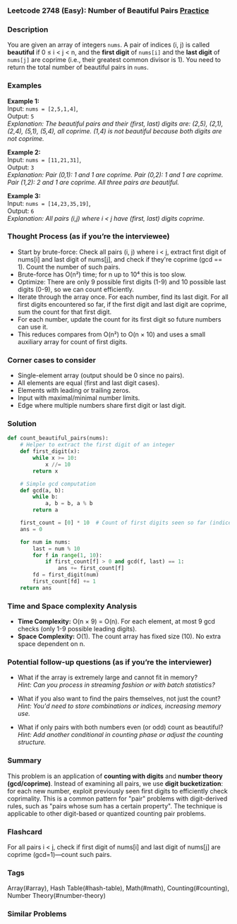 ### Leetcode 2748 (Easy): Number of Beautiful Pairs [Practice](https://leetcode.com/problems/number-of-beautiful-pairs)

### Description  
You are given an array of integers `nums`. A pair of indices (i, j) is called **beautiful** if 0 ≤ i < j < n, and the **first digit** of `nums[i]` and the **last digit** of `nums[j]` are coprime (i.e., their greatest common divisor is 1). You need to return the total number of beautiful pairs in `nums`.

### Examples  

**Example 1:**  
Input: `nums = [2,5,1,4]`,  
Output: `5`  
*Explanation: The beautiful pairs and their (first, last) digits are: (2,5), (2,1), (2,4), (5,1), (5,4), all coprime. (1,4) is not beautiful because both digits are not coprime.*

**Example 2:**  
Input: `nums = [11,21,31]`,  
Output: `3`  
*Explanation: Pair (0,1): 1 and 1 are coprime. Pair (0,2): 1 and 1 are coprime. Pair (1,2): 2 and 1 are coprime. All three pairs are beautiful.*

**Example 3:**  
Input: `nums = [14,23,35,19]`,  
Output: `6`  
*Explanation: All pairs (i,j) where i < j have (first, last) digits coprime.*

### Thought Process (as if you’re the interviewee)  
- Start by brute-force: Check all pairs (i, j) where i < j, extract first digit of nums[i] and last digit of nums[j], and check if they're coprime (gcd == 1). Count the number of such pairs.
- Brute-force has O(n²) time; for n up to 10⁴ this is too slow.
- Optimize: There are only 9 possible first digits (1-9) and 10 possible last digits (0-9), so we can count efficiently.
- Iterate through the array once. For each number, find its last digit. For all first digits encountered so far, if the first digit and last digit are coprime, sum the count for that first digit.
- For each number, update the count for its first digit so future numbers can use it.
- This reduces compares from O(n²) to O(n × 10) and uses a small auxiliary array for count of first digits.

### Corner cases to consider  
- Single-element array (output should be 0 since no pairs).
- All elements are equal (first and last digit cases).
- Elements with leading or trailing zeros.
- Input with maximal/minimal number limits.
- Edge where multiple numbers share first digit or last digit.

### Solution

```python
def count_beautiful_pairs(nums):
    # Helper to extract the first digit of an integer
    def first_digit(x):
        while x >= 10:
            x //= 10
        return x

    # Simple gcd computation
    def gcd(a, b):
        while b:
            a, b = b, a % b
        return a

    first_count = [0] * 10  # Count of first digits seen so far (indices 1-9 used)
    ans = 0

    for num in nums:
        last = num % 10
        for f in range(1, 10):
            if first_count[f] > 0 and gcd(f, last) == 1:
                ans += first_count[f]
        fd = first_digit(num)
        first_count[fd] += 1
    return ans
```

### Time and Space complexity Analysis  

- **Time Complexity:** O(n × 9) = O(n). For each element, at most 9 gcd checks (only 1-9 possible leading digits).
- **Space Complexity:** O(1). The count array has fixed size (10). No extra space dependent on n.

### Potential follow-up questions (as if you’re the interviewer)  

- What if the array is extremely large and cannot fit in memory?  
  *Hint: Can you process in streaming fashion or with batch statistics?*

- What if you also want to find the pairs themselves, not just the count?  
  *Hint: You'd need to store combinations or indices, increasing memory use.*

- What if only pairs with both numbers even (or odd) count as beautiful?  
  *Hint: Add another conditional in counting phase or adjust the counting structure.*

### Summary
This problem is an application of **counting with digits** and **number theory (gcd/coprime)**. Instead of examining all pairs, we use **digit bucketization**: for each new number, exploit previously seen first digits to efficiently check coprimality. This is a common pattern for "pair" problems with digit-derived rules, such as "pairs whose sum has a certain property". The technique is applicable to other digit-based or quantized counting pair problems.


### Flashcard
For all pairs i < j, check if first digit of nums[i] and last digit of nums[j] are coprime (gcd=1)—count such pairs.

### Tags
Array(#array), Hash Table(#hash-table), Math(#math), Counting(#counting), Number Theory(#number-theory)

### Similar Problems
